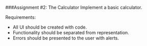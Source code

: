 ###Assignment #2: The Calculator
Implement a basic calculator.

Requirements:
* All UI should be created with code.
* Functionality should be separated from representation.
* Errors should be presented to the user with alerts.
